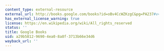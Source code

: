 ```yaml
---
content_type: external-resource
external_url: http://books.google.com/books?id=oBv4CcWZKzgC&pg=PA237#v=onepage
has_external_license_warning: true
license: https://en.wikipedia.org/wiki/All_rights_reserved
status: ''
title: Google Books
uid: a29b5812-9690-4ea0-8a8f-3713b66e34d6
wayback_url: ''
---
```


